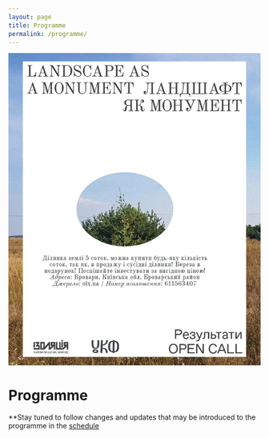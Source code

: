 ```yaml
---
layout: page
title: Programme
permalink: /programme/
---
```


![programme](/opencall2.jpg)

# Programme

**Stay tuned to follow changes and updates that may be introduced to the programme in the [schedule](https://docs.google.com/spreadsheets/d/1cpQE47p-X__gouFCWplPFebEHXUGCkeEVOy0MATPV30/edit#gid=0)
